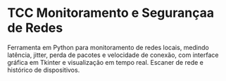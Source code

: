 # TCC Monitoramento e Segurançaa de Redes
Ferramenta em Python para monitoramento de redes locais, medindo latência, jitter, perda de pacotes e velocidade de conexão, com interface gráfica em Tkinter e visualização em tempo real. Escaner de rede e histórico de dispositivos.
